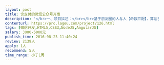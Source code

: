 ```yaml
---                
layout: post       
title: 含支付的微信公众号开发           
description: '</br>一、项目描述：</br></br>基于朋友圈的人与人【命数匹配】，算法已经有了，需要技术配合来实现。</br></br>匹配之后，会产生一个百分比，然后会有相应的解读。</br></br>部分解读需要微信支付来看。</br></br>二、涉及到的工作量：</br></br>5个页面；微信授权；用户系统；随机的用户匹配；微信支付；</br></br></br>ps：产品与设计会提前搞定</br>'     
contenturl: https://pro.lagou.com/project/126.html      
tags: [微信开发,HTML5,CSS3,NodeJS,AngularJS]            
salary: 3000-5000元          
publish_time: 2016-08-25 11:40:24         
review: 2139人                   
apply: 1人                   
recommend: 5人                   
time_range: 小于1周              
---                 
```

